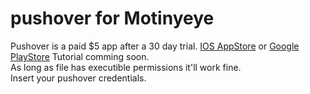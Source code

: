 # pushover for Motinyeye 
Pushover is a paid $5 app after a 30 day trial. [IOS AppStore](https://apps.apple.com/us/app/pushover-notifications/id506088175) or [Google PlayStore](https://play.google.com/store/apps/details?id=net.superblock.pushover&hl=en_US&gl=US)
Tutorial comming soon. <br />
As long as file has executible permissions it'll work fine. <br />
Insert your pushover credentials.
